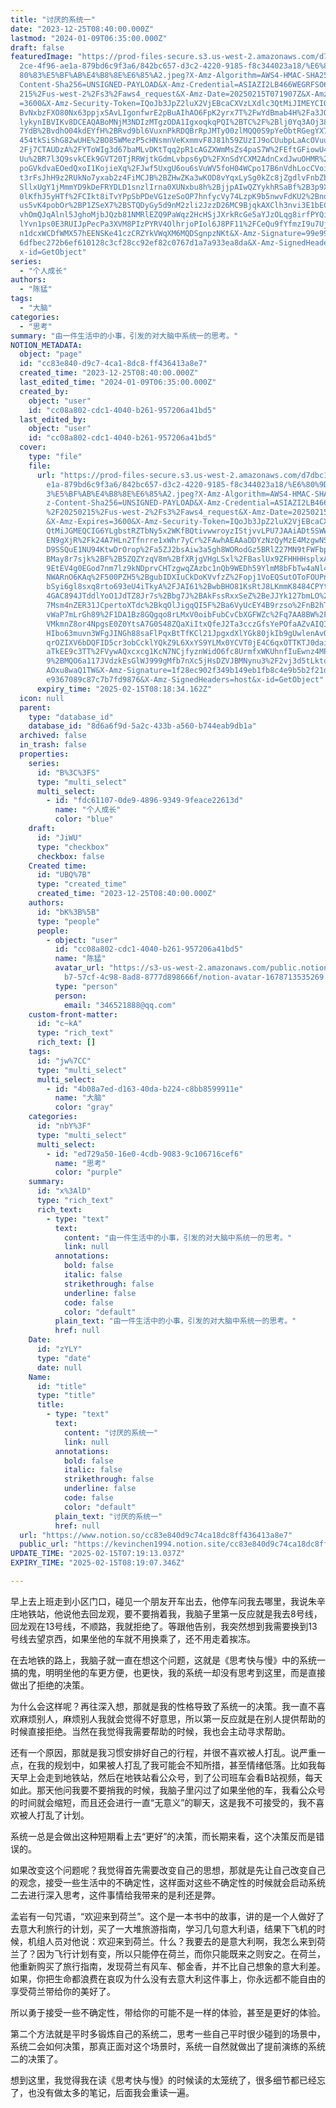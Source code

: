 ```yaml
---
title: "讨厌的系统一"
date: "2023-12-25T08:40:00.000Z"
lastmod: "2024-01-09T06:35:00.000Z"
draft: false
featuredImage: "https://prod-files-secure.s3.us-west-2.amazonaws.com/d7dbc101-8\
  2ce-4f96-ae1a-879bd6c9f3a6/842bc657-d3c2-4220-9185-f8c344023a18/%E6%80%9D%E8%\
  80%83%E5%BF%AB%E4%B8%8E%E6%85%A2.jpeg?X-Amz-Algorithm=AWS4-HMAC-SHA256&X-Amz-\
  Content-Sha256=UNSIGNED-PAYLOAD&X-Amz-Credential=ASIAZI2LB466WEGRFSO6%2F20250\
  215%2Fus-west-2%2Fs3%2Faws4_request&X-Amz-Date=20250215T071907Z&X-Amz-Expires\
  =3600&X-Amz-Security-Token=IQoJb3JpZ2luX2VjEBcaCXVzLXdlc3QtMiJIMEYCIQC8FVDNfm\
  BvNxbzFXO80Nx63ppjxSAvLIgonfwrE2pBuAIhAO6FpK2yrx7T%2FwYdBmab4H%2Fa3JQLZeAArpr\
  lykynIBVIKv8DCEAQABoMNjM3NDIzMTgzODA1IgxoqkqPQI%2BTC%2F%2Blj0Yq3AOj387dmmPHE5\
  7YdB%2BvdhO04kdEYfH%2BRvd9bl6VuxnPkRDQBrRpJMTyO0zlMQQ0S9pYeObtRGegYX7sgBNFLQE\
  454tkSiShG82wUHE%2BO85WMezP5cHNsmnVeKxmmvF8J81h59ZUzIJ9oCUubpLaAcOVuucmArB5x%\
  2Fj7CTAUDzA%2FYToWIg3d67baMLvDKtTqq2pR1cAGZXWmMsZs4paS7W%2FEftGFiowU4p%2Fdggm\
  Uu%2BR7l3Q9svkCEk9GVT20TjRRWjtkGdmLvbps6yD%2FXnSdYCXM2AdnCxdJwuOHMR%2BAUgAprz\
  poGVkdvaEOedQxoI1KojieXq%2FJwf5UxgU6ou6sVuWV5foH04WCpo17B6nVdhLocCVoiQybeRAmD\
  t3rFsJhH9z2RUkNo7yxab2z4FiMCJB%2BZHwZKa3wKOD8vYqxLySg0kZc8jZgdlvFnbZbMtq1eD5u\
  SllxUgY1jMmmYD9kDeFRYDLD1snzlIrna0XUNxbu8h%2BjjpAIwQZYykhRSaBf%2B3p9XYPs6sY8q\
  0lKfhJ5yHTf%2FCIkt8iTvYPpSbPDeVG1zeSoOP7hnfycVy74LzpK9b5nwvFdKU2%2BnqrKJws8AK\
  us5vK4pobOr%2BP1ZSeX7%2BSTQDyGy5d9nM2zli2JzzD26MC9BjqkAXClh3nvi3E1bECAWZtoiOl\
  vhOmQJqAlnl5JghoMjbJQzb81NMRlEZQ9PaWqz2HcHSjJXrkRcGe5aYJzOLqg8irfPYQienv7S%2F\
  lYvn1ps0E3RUIJpPecPa3XVM8PIzPYRV4OlhrjoPIol6J8PF11%2FCeQu9fYfmzI9u7UjeGbiwWHf\
  n1dcxWCDfWMX57hEENSKe41czCRZYkVWqXM6MQDSgnpzNKt&X-Amz-Signature=99e990b3be01d\
  6dfbec272b6ef610128c3cf28cc92ef82c0767d1a7a933ea8da&X-Amz-SignedHeaders=host&\
  x-id=GetObject"
series:
  - "个人成长"
authors:
  - "陈猛"
tags:
  - "大脑"
categories:
  - "思考"
summary: "由一件生活中的小事，引发的对大脑中系统一的思考。"
NOTION_METADATA:
  object: "page"
  id: "cc83e840-d9c7-4ca1-8dc8-ff436413a8e7"
  created_time: "2023-12-25T08:40:00.000Z"
  last_edited_time: "2024-01-09T06:35:00.000Z"
  created_by:
    object: "user"
    id: "cc08a802-cdc1-4040-b261-957206a41bd5"
  last_edited_by:
    object: "user"
    id: "cc08a802-cdc1-4040-b261-957206a41bd5"
  cover:
    type: "file"
    file:
      url: "https://prod-files-secure.s3.us-west-2.amazonaws.com/d7dbc101-82ce-4f96-a\
        e1a-879bd6c9f3a6/842bc657-d3c2-4220-9185-f8c344023a18/%E6%80%9D%E8%80%8\
        3%E5%BF%AB%E4%B8%8E%E6%85%A2.jpeg?X-Amz-Algorithm=AWS4-HMAC-SHA256&X-Am\
        z-Content-Sha256=UNSIGNED-PAYLOAD&X-Amz-Credential=ASIAZI2LB466WFCMC6GT\
        %2F20250215%2Fus-west-2%2Fs3%2Faws4_request&X-Amz-Date=20250215T071834Z\
        &X-Amz-Expires=3600&X-Amz-Security-Token=IQoJb3JpZ2luX2VjEBcaCXVzLXdlc3\
        QtMiJGMEQCIG6YLgbstRZTbNy5x2WKfBQtivwwroyzIStjvvLPU7JAAiADt5SWWc%2BFbN0\
        EN9gXjR%2Fk24A7HLn2Tfnrre1xWhr7yCr%2FAwhAEAAaDDYzNzQyMzE4MzgwNSIMnu%2F2\
        D9SSQuE1NU94KtwDrOrop%2Fa5ZJ2bsAiw3a5gh8WORodGz5BRlZ27MN9tFWFbphc7xrX%2\
        BMay8r7sjk%2BF%2B5ZQZYzqV8m%2BfXRjgVHgLSxl%2FBaslUx9ZFHHHHsplxAdjzKY4d8\
        9EtEV4g0EGod7nm7lz9kNDprvCHTzgwqZAzbc1nQb9WEDh59YlmM8bFbTw4aNl4a%2FHgag\
        NWARnO6KAq%2F500PZH5%2BgubIDXIuCkDoKVvfzZ%2Fopj1VoEQSutOToFOUPnsH7dcTPN\
        bSyi6gl8sxq8rto693eU4iTkyA%2FJAI61%2BwbBHO81KsRtJ8LKmmK8484CPYts2Jw7udp\
        4GAC894JTddlYoO1JdTZ8Jr7s%2Bbg7J%2BAkFssRxxSeZ%2BeJJYk127bmLO%2FLAEtEn3\
        7Msm4nZER31JCpertoXTdc%2BkqOlJigqQI5F%2Ba6VyUcEY4B9rzso%2FnB2hTJ1FUZEjF\
        vWaP7mLrGh89%2F1DA1Bz8GQgqo8rLMxV0oibFubCvCbXGFWZc%2Fq7AA8BW%2Fq9n5bQ69\
        VMkmnZ8or4NpgsE0Z0YtsA7G0S48ZQaXiItxQfeJ2Ta3cczGfsYePOfaAZvAIQIU8ZiDZ3y\
        HIbo63muvn3WFgJINGh88saFlPqxBtTfKCl21JpgxdXlYGk80jkIb9gUwlenAvQY6pgHlal\
        qrOZIXV6bDQFID5cr3obCcklYQkZ9L6XxYS9YLMx0YCVT0jE4C6qxOTTKTJ0daiZ7GxEtwf\
        aTkEE9c3TT%2FVywAQxcxcg1KcN7NCjfyznWidO6fc8UrmfxWKUhnfIuEwnz4MPIO4NhdtU\
        9%2BMQO6a117JVdzkEsGlWJ999gMfb7nXc5jHsDZVJBMNynu3%2F2vj3d5tLktqbNhCmeiS\
        AOxu8waQ1TW&X-Amz-Signature=1f28ec902f349b149eb1fb8c4e9b5b2f21de3e0ce83\
        e9367089c87c7b7fd9876&X-Amz-SignedHeaders=host&x-id=GetObject"
      expiry_time: "2025-02-15T08:18:34.162Z"
  icon: null
  parent:
    type: "database_id"
    database_id: "8d6a6f9d-5a2c-433b-a560-b744eab9db1a"
  archived: false
  in_trash: false
  properties:
    series:
      id: "B%3C%3FS"
      type: "multi_select"
      multi_select:
        - id: "fdc61107-0de9-4896-9349-9feace22613d"
          name: "个人成长"
          color: "blue"
    draft:
      id: "JiWU"
      type: "checkbox"
      checkbox: false
    Created time:
      id: "UBQ%7B"
      type: "created_time"
      created_time: "2023-12-25T08:40:00.000Z"
    authors:
      id: "bK%3B%5B"
      type: "people"
      people:
        - object: "user"
          id: "cc08a802-cdc1-4040-b261-957206a41bd5"
          name: "陈猛"
          avatar_url: "https://s3-us-west-2.amazonaws.com/public.notion-static.com/775523\
            b7-57cf-4c98-8ad8-8777d898666f/notion-avatar-1678713535269.png"
          type: "person"
          person:
            email: "346521888@qq.com"
    custom-front-matter:
      id: "c~kA"
      type: "rich_text"
      rich_text: []
    tags:
      id: "jw%7CC"
      type: "multi_select"
      multi_select:
        - id: "4b08a7ed-d163-40da-b224-c8bb8599911e"
          name: "大脑"
          color: "gray"
    categories:
      id: "nbY%3F"
      type: "multi_select"
      multi_select:
        - id: "ed729a50-16e0-4cdb-9083-9c106716cef6"
          name: "思考"
          color: "purple"
    summary:
      id: "x%3AlD"
      type: "rich_text"
      rich_text:
        - type: "text"
          text:
            content: "由一件生活中的小事，引发的对大脑中系统一的思考。"
            link: null
          annotations:
            bold: false
            italic: false
            strikethrough: false
            underline: false
            code: false
            color: "default"
          plain_text: "由一件生活中的小事，引发的对大脑中系统一的思考。"
          href: null
    Date:
      id: "zYLY"
      type: "date"
      date: null
    Name:
      id: "title"
      type: "title"
      title:
        - type: "text"
          text:
            content: "讨厌的系统一"
            link: null
          annotations:
            bold: false
            italic: false
            strikethrough: false
            underline: false
            code: false
            color: "default"
          plain_text: "讨厌的系统一"
          href: null
  url: "https://www.notion.so/cc83e840d9c74ca18dc8ff436413a8e7"
  public_url: "https://kevinchen1994.notion.site/cc83e840d9c74ca18dc8ff436413a8e7"
UPDATE_TIME: "2025-02-15T07:19:13.037Z"
EXPIRY_TIME: "2025-02-15T08:19:07.346Z"

---
```

<link rel="stylesheet" href="https://cdn.jsdelivr.net/npm/katex@0.16.2/dist/katex.min.css" integrity="sha384-bYdxxUwYipFNohQlHt0bjN/LCpueqWz13HufFEV1SUatKs1cm4L6fFgCi1jT643X" crossorigin="anonymous">


早上去上班走到小区门口，碰见一个朋友开车出去，他停车问我去哪里，我说朱辛庄地铁站，他说他去回龙观，要不要捎着我，我脑子里第一反应就是我去8号线，回龙观在13号线，不顺路，我就拒绝了。等跟他告别，我突然想到我需要换到13号线去望京西，如果坐他的车就不用换乘了，还不用走着挨冻。


在去地铁的路上，我脑子就一直在想这个问题，这就是《思考快与慢》中的系统一搞的鬼，明明坐他的车更方便，也更快，我的系统一却没有思考到这里，而是直接做出了拒绝的决策。


为什么会这样呢？再往深入想，那就是我的性格导致了系统一的决策。我一直不喜欢麻烦别人，麻烦别人我就会觉得不好意思，所以第一反应就是在别人提供帮助的时候直接拒绝。当然在我觉得我需要帮助的时候，我也会主动寻求帮助。


还有一个原因，那就是我习惯安排好自己的行程，并很不喜欢被人打乱。说严重一点，在我的规划中，如果被人打乱了我可能会不知所措，甚至情绪低落。比如我每天早上会走到地铁站，然后在地铁站看公众号，到了公司班车会看B站视频，每天如此。那天他问我要不要捎我的时候，我脑子里闪过了如果坐他的车，我看公众号的时间就会缩短，而且还会进行一直“无意义”的聊天，这是我不可接受的，我不喜欢被人打乱了计划。


系统一总是会做出这种短期看上去“更好”的决策，而长期来看，这个决策反而是错误的。


如果改变这个问题呢？我觉得首先需要改变自己的思想，那就是先让自己改变自己的观念，接受一些生活中的不确定性，这样面对这些不确定性的时候就会启动系统二去进行深入思考，这件事情给我带来的是利还是弊。


孟岩有一句咒语，“欢迎来到荷兰”。这个是一本书中的故事，讲的是一个人做好了去意大利旅行的计划，买了一大堆旅游指南，学习几句意大利语，结果下飞机的时候，机组人员对他说：欢迎来到荷兰。什么？我要去的是意大利啊，我怎么来到荷兰了？因为飞行计划有变，所以只能停在荷兰，而你只能既来之则安之。在荷兰，他重新购买了旅行指南，发现荷兰有风车、郁金香，并不比自己想象的意大利差。如果，你把生命都浪费在哀叹为什么没有去意大利这件事上，你永远都不能自由的享受荷兰带给你的美好了。


所以勇于接受一些不确定性，带给你的可能不是一样的体验，甚至是更好的体验。


第二个方法就是平时多锻炼自己的系统二，思考一些自己平时很少碰到的场景中，系统二会如何决策，那真正面对这个场景时，系统一自然就做出了提前演练的系统二的决策了。


想到这里，我觉得我在读《思考快与慢》的时候读的太笼统了，很多细节都已经忘了，也没有做太多的笔记，后面我会重读一遍。

